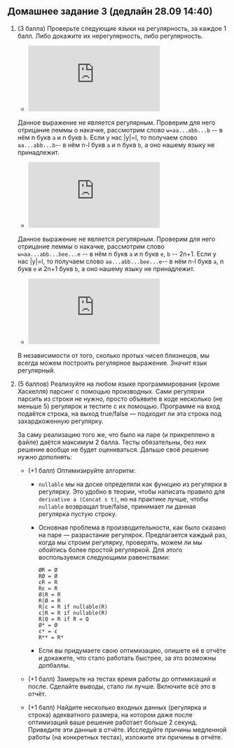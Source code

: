 ## Домашнее задание 3 (дедлайн 28.09 14:40)

1. (3 балла) Проверьте следующие языки на регулярность, за каждое 1 балл. Либо докажите их нерегулярность, либо регулярность.

    * ![equation](https://latex.codecogs.com/gif.latex?%5C%7Buabv%20%7C%20u%20%5Cin%20%5C%7Ba%2C%20b%5C%7D*%2C%20v%20%5Cin%20%5C%7Ba%2C%20b%5C%7D*%2C%20%7Cu%7C%20%3D%20%7Cv%7C%2C%20u%20%5Cneq%20v%5ER%5C%7D)
    
    Данное выражение не является регулярным. Проверим для него отрицание леммы о накачке, рассмотрим слово ```w=aa...abb...b``` -- в нём n букв ```a``` и n букв ```b```. Если у нас |y|=l, то получаем слово ```aa...abb...b```-- в нём n-l букв ```a``` и n букв ```b```, а оно нашему языку не принадлежит.

    * ![equation](https://latex.codecogs.com/gif.latex?%5C%7Ba%5Ekc%5Eme%5En%20%7C%20k%20%5Cge%200%2C%20n%20%5Cge%200%2C%20m%20%3D%20k%20&plus;%20n%20&plus;%201%5C%7D)
    
    Данное выражение не является регулярным. Проверим для него отрицание леммы о накачке, рассмотрим слово ```w=aa...abb...bee...e``` -- в нём n букв ```a``` и n букв ```e```, ```b``` -- 2n+1. Если у нас |y|=l, то получаем слово ```aa...abb...bee...e```-- в нём n-l букв ```a```, n букв ```e``` и 2n+1 букв ```b```, а оно нашему языку не принадлежит.

    * ![equation](https://latex.codecogs.com/gif.latex?%5C%7Ba%5En%20%7C%20%5Cexists%20p%20%5Cge%20n%3A%20p%7E%5Ctexttt%7Bprime%7D%7E%5Ctexttt%7Band%7D%7Ep%20&plus;%202%7E%5Ctexttt%7Bprime%7D%5D%5C%7D)
    
    В независимости от того, сколько протых чисел близнецов, мы всегда можем построить регулярное выражение. Значит язык регулярный.

3. (5 баллов) Реализуйте на любом языке программирования (кроме Хаскелля) парсинг с помощью производных. Сами регулярки парсить из строки не нужно, просто объявите в коде несколько (не меньше 5) регулярок и тестите с их помощью. Программе на вход подаётся строка, на выход true/false &mdash; подходит ли эта строка под захардкоженную регулярку.

    За саму реализацию того же, что было на паре (и прикреплено в файле) даётся максимум 2 балла. Тесты обязательны, без них решение вообще не будет оцениваться. Дальше своё решение нужно дополнять:

    * (+1 балл) Оптимизируйте алгоритм:

        * `nullable` мы на доске определяли как функцию из регулярки в регулярку. Это удобно в теории, чтобы написать правило для `derivative a (Concat s t)`, но на практике лучше, чтобы `nullable` возвращал true/false, принимает ли данная регулярка пустую строку.

        * Основная проблема в производительности, как было сказано на паре &mdash; разрастание регулярок. Предлагается каждый раз, когда мы строим регулярку, проверять, можем ли мы обойтись более простой регуляркой. Для этого воспользуемся следующими равенствами:

            ```
            ØR = Ø
            RØ = Ø
            εR = R
            Rε = R
            Ø|R = R
            R|Ø = R
            R|ε = R if nullable(R)
            ε|R = R if nullable(R)
            R|Q = R if R = Q
            Ø* = Ø
            ε* = ε
            R** = R*
            ```


        * Если вы придумаете свою оптимизацию, опишете её в отчёте и докажете, что стало работать быстрее, за это возможны допбаллы.

    * (+1 балл) Замерьте на тестах время работы до оптимизаций и после. Сделайте выводы, стало ли лучше. Включите всё это в отчёт.

    * (+1 балл) Найдите несколько входных данных (регулярка и строка) адекватного размера, на котором даже после оптимизаций ваше решение работает больше 2 секунд. Приведите эти данные в отчёте. Исследуйте причины медленной работы (на конкретных тестах), изложите эти причины в отчёте.

